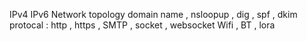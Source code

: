 IPv4 IPv6
Network topology
domain name , nsloopup , dig , spf , dkim
protocal : http , https , SMTP , socket , websocket
Wifi , BT , lora
